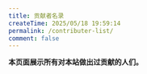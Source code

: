 ```yaml
---
title: 贡献者名录
createTime: 2025/05/18 19:59:14
permalink: /contributer-list/
comment: false
---
```

**本页面展示所有对本站做出过贡献的人们。**
<CardGrid>
    <LinkCard icon="https://avatars.githubusercontent.com/PaloMiku?v=4" title="PaloMiku" href="https://github.com/PaloMiku" />
    <LinkCard icon="https://avatars.githubusercontent.com/bingxin666?v=4" title="Bingxin" href="https://github.com/PaloMiku" />
    <LinkCard icon="https://avatars.githubusercontent.com/Aurorainic?v=4" title="Aurorainic" href="https://github.com/Aurorainic" />
</CardGrid>